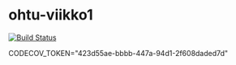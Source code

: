 # ohtu-viikko1

[![Build Status](https://travis-ci.org/Katri96/ohtu-viikko1.svg?branch=master)](https://travis-ci.org/Katri96/ohtu-viikko1)

CODECOV_TOKEN="423d55ae-bbbb-447a-94d1-2f608daded7d"
